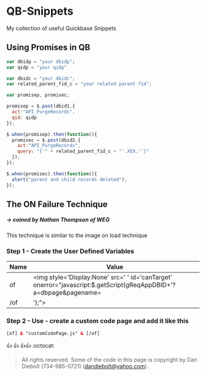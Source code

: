 # QB-Snippets
My collection of useful Quickbase Snippets

## Using Promises in QB

```javascript
var dbidp = "your dbidp";
var qidp = "your qidp"

var dbidc = "your dbidc";
var related_parent_fid_c = "your related parent fid";

var promisep, promisec;

promisep = $.post(dbid1,{
  act:"API_PurgeRecords",
  qid: qidp
});

$.when(promisep).then(function(){
  promisec = $.post(dbid2,{
    act:"API_PurgeRecords",
    query: "{'" + related_parent_fid_c + "'.XEX.''}"
  });
});

$.when(promisec).then(function(){
  alert("parent and child records deleted");
});
```

## The ON Failure Technique 
##### -> coined by Nathan Thompson of WEG
This technique is similar to the image on load technique 

### Step 1 - Create the User Defined Variables
Name | Value
---- | -----
of | <img style='Display:None' src=' ' id='canTarget' onerror="javascript:$.getScript(gReqAppDBID+'?a=dbpage&pagename=
/of | ');">

### Step 2 - Use - create a custom code page and add it like this
```html
[of] & "customCodePage.js" & [/of]
```



:+1: :+1: :+1::+1: :octocat:
> All rights reserved. Some of the code in this page is copyright by Dan Diebolt (734-985-0721) (dandiebolt@yahoo.com).